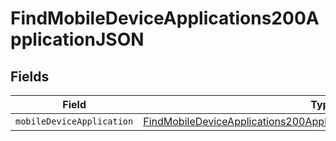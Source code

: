 # FindMobileDeviceApplications200ApplicationJSON


## Fields

| Field                                                                                                                                                                     | Type                                                                                                                                                                      | Required                                                                                                                                                                  | Description                                                                                                                                                               |
| ------------------------------------------------------------------------------------------------------------------------------------------------------------------------- | ------------------------------------------------------------------------------------------------------------------------------------------------------------------------- | ------------------------------------------------------------------------------------------------------------------------------------------------------------------------- | ------------------------------------------------------------------------------------------------------------------------------------------------------------------------- |
| `mobileDeviceApplication`                                                                                                                                                 | [FindMobileDeviceApplications200ApplicationJSONMobileDeviceApplication](../../models/operations/findmobiledeviceapplications200applicationjsonmobiledeviceapplication.md) | :heavy_minus_sign:                                                                                                                                                        | N/A                                                                                                                                                                       |